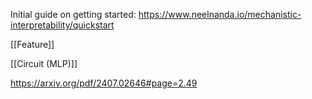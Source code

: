 Initial guide on getting started:
https://www.neelnanda.io/mechanistic-interpretability/quickstart

[[Feature]]

[[Circuit (MLP)]]

https://arxiv.org/pdf/2407.02646#page=2.49
